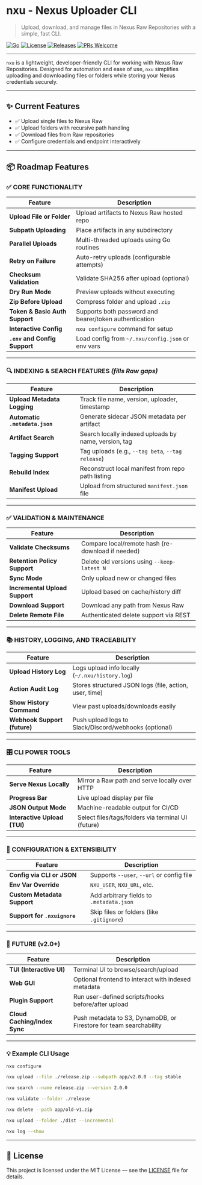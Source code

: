 # nxu - Nexus Uploader CLI

> Upload, download, and manage files in Nexus Raw Repositories with a simple, fast CLI.

[![Go](https://img.shields.io/badge/built%20with-Go-blue?logo=go)](https://golang.org)
[![License](https://img.shields.io/github/license/yourname/nxu)](LICENSE)
[![Releases](https://img.shields.io/github/v/release/yourname/nxu)](https://github.com/yourname/nxu/releases)
[![PRs Welcome](https://img.shields.io/badge/PRs-welcome-brightgreen)](CONTRIBUTING.md)

---

`nxu` is a lightweight, developer-friendly CLI for working with Nexus Raw Repositories. Designed for automation and ease of use, `nxu` simplifies uploading and downloading files or folders while storing your Nexus credentials securely.

---

## ✨ Current Features

- ✅ Upload single files to Nexus Raw
- ✅ Upload folders with recursive path handling
- ✅ Download files from Raw repositories
- ✅ Configure credentials and endpoint interactively

---

## 📦 Roadmap Features

### ✅ CORE FUNCTIONALITY

| Feature                        | Description                                            |
| ------------------------------ | ------------------------------------------------------ |
| **Upload File or Folder**      | Upload artifacts to Nexus Raw hosted repo              |
| **Subpath Uploading**          | Place artifacts in any subdirectory                    |
| **Parallel Uploads**           | Multi-threaded uploads using Go routines               |
| **Retry on Failure**           | Auto-retry uploads (configurable attempts)             |
| **Checksum Validation**        | Validate SHA256 after upload (optional)                |
| **Dry Run Mode**               | Preview uploads without executing                      |
| **Zip Before Upload**          | Compress folder and upload `.zip`                      |
| **Token & Basic Auth Support** | Supports both password and bearer/token authentication |
| **Interactive Config**         | `nxu configure` command for setup                      |
| **`.env` and Config Support**  | Load config from `~/.nxu/config.json` or env vars      |

---

### 🔍 INDEXING & SEARCH FEATURES *(fills Raw gaps)*

| Feature                        | Description                                          |
| ------------------------------ | ---------------------------------------------------- |
| **Upload Metadata Logging**    | Track file name, version, uploader, timestamp        |
| **Automatic `.metadata.json`** | Generate sidecar JSON metadata per artifact          |
| **Artifact Search**            | Search locally indexed uploads by name, version, tag |
| **Tagging Support**            | Tag uploads (e.g., `--tag beta`, `--tag release`)    |
| **Rebuild Index**              | Reconstruct local manifest from repo path listing    |
| **Manifest Upload**            | Upload from structured `manifest.json` file          |

---

### ✅ VALIDATION & MAINTENANCE

| Feature                        | Description                                       |
| ------------------------------ | ------------------------------------------------- |
| **Validate Checksums**         | Compare local/remote hash (re-download if needed) |
| **Retention Policy Support**   | Delete old versions using `--keep-latest N`       |
| **Sync Mode**                  | Only upload new or changed files                  |
| **Incremental Upload Support** | Upload based on cache/history diff                |
| **Download Support**           | Download any path from Nexus Raw                  |
| **Delete Remote File**         | Authenticated delete support via REST             |

---

### 📚 HISTORY, LOGGING, AND TRACEABILITY

| Feature                      | Description                                            |
| ---------------------------- | ------------------------------------------------------ |
| **Upload History Log**       | Logs upload info locally (`~/.nxu/history.log`)        |
| **Action Audit Log**         | Stores structured JSON logs (file, action, user, time) |
| **Show History Command**     | View past uploads/downloads easily                     |
| **Webhook Support (future)** | Push upload logs to Slack/Discord/webhooks (optional)  |

---

### 🎛️ CLI POWER TOOLS

| Feature                      | Description                                        |
| ---------------------------- | -------------------------------------------------- |
| **Serve Nexus Locally**      | Mirror a Raw path and serve locally over HTTP      |
| **Progress Bar**             | Live upload display per file                       |
| **JSON Output Mode**         | Machine-readable output for CI/CD                  |
| **Interactive Upload (TUI)** | Select files/tags/folders via terminal UI (future) |

---

### 🔧 CONFIGURATION & EXTENSIBILITY

| Feature                      | Description                               |
| ---------------------------- | ----------------------------------------- |
| **Config via CLI or JSON**   | Supports `--user`, `--url` or config file |
| **Env Var Override**         | `NXU_USER`, `NXU_URL`, etc.               |
| **Custom Metadata Support**  | Add arbitrary fields to `.metadata.json`  |
| **Support for `.nxuignore`** | Skip files or folders (like `.gitignore`) |

---

### 🧪 FUTURE (v2.0+)

| Feature                      | Description                                                        |
| ---------------------------- | ------------------------------------------------------------------ |
| **TUI (Interactive UI)**     | Terminal UI to browse/search/upload                                |
| **Web GUI**                  | Optional frontend to interact with indexed metadata                |
| **Plugin Support**           | Run user-defined scripts/hooks before/after upload                 |
| **Cloud Caching/Index Sync** | Push metadata to S3, DynamoDB, or Firestore for team searchability |

---

### 💡 Example CLI Usage

```bash
nxu configure

nxu upload --file ./release.zip --subpath app/v2.0.0 --tag stable

nxu search --name release.zip --version 2.0.0

nxu validate --folder ./release

nxu delete --path app/old-v1.zip

nxu upload --folder ./dist --incremental

nxu log --show
```

---

## 📄 License

This project is licensed under the MIT License — see the [LICENSE](LICENSE) file for details.
